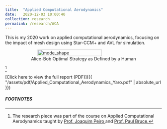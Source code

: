 ```yaml
---
title:  "Applied Computational Aerodynamics"
date:   2020-12-03 10:00:40
collection: research
permalink: /research/ACA
---
```

This is my 2020 work on applied computational aerodynamics, focusing on the impact of mesh design using Star-CCM+ and AVL for simulation.

<figure style="display: flex; flex-direction: column; align-items: center;">
  <img src="{{ "/assets/img/research/Wing_mesh.png" | absolute_url }}" alt="mode_shape" class="post-pic" style="width: 70%;"/>
  <figcaption style="text-align: center;">Alice-Bob Optimal Strategy as Defined by a Human</figcaption>
</figure>

[^1]

[Click here to view the full report (PDF)]({{ "/assets/pdf/Applied_Computational_Aerodynamics_Yaro.pdf" | absolute_url }})

##### FOOTNOTES
[^1]: The research piece was part of the course on Applied Computational Aerodynamics taught by <a href="https://profiles.imperial.ac.uk/j.peiro"> Prof. Joaquim Peiro </a> and <a href = "https://profiles.imperial.ac.uk/p.bruce"> Prof. Paul Bruce.</a>
